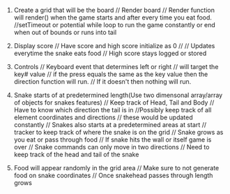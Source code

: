1. Create a grid that will be the board
   // Render board
   // Render function will render() when the game starts and after every time you eat food.
   //setTimeout or potential while loop to run the game constantly or end when out of bounds or runs into tail
2. Display score
   // Have score and high score initialize as 0
   //
   // Updates everytime the snake eats food
   // High score stays logged or stored

3. Controls
   // Keyboard event that determines left or right
   // will target the key# value
   // if the press equals the same as the key value then the
   direction function will run.
   // If it doesn't then nothing will run.

4. Snake starts of at predetermined length(Use two dimensonal array/array of objects for snakes features)
   // Keep track of Head, Tail and Body
   // Have to know which direction the tail is in
   //Possibly keep track of all element coordinates and directions
   // these would be updated constantly
   // Snakes also starts at a predetermined areas at start
   // tracker to keep track of where the snake is on the grid
   // Snake grows as you eat or pass through food
   // If snake hits the wall or itself game is over
   // Snake commands can only move in two directions
   // Need to keep track of the head and tail of the snake

5. Food will appear randomly in the grid area
   // Make sure to not generate food on snake coordinates
   // Once snakehead passes through length grows
   <!--  -->
